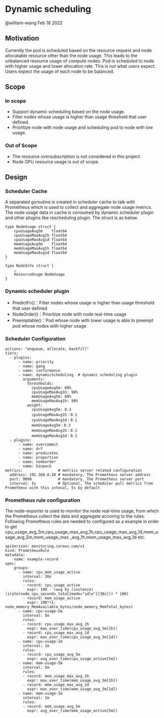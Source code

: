 # Dynamic scheduling
@william-wang Feb 16 2022

## Motivation
Currently the pod is scheduled based on the resource request and node allocatable resource other than the node usage. This leads to the unbalanced resource usage of compute nodes. Pod is scheduled to node with higher usage and lower allocation rate. This is not what users expect. Users expect the usage of each node to be balanced.

## Scope
### In scope
* Support dynamic scheduling based on the node usage.
* Filter nodes whose usage is higher than usage threshold that user defined.
* Prioritize node with node usage and scheduling pod to node with low usage.

### Out of Scope
* The resource oversubscription is not considered in this project.
* Node GPU resource usage is out of scope.

## Design 

### Scheduler Cache
A separated goroutine is created in scheduler cache to talk with Prometheus which is used to collect and aggregate node usage metrics. The node usage data in cache is consumed by dynamic scheduler plugin and other plugins like rescheduling plugin. The struct is as below. 
```
type NodeUsage struct {
    cpuUsageAvg5m    float64  
    cpuUsageMaxAvg1h float64
    cpuUsageMaxAvg1d float64
    memUsageAvg5m    float64
    memUsageMaxAvg1h float64
    memUsageMaxAvg1d float64
}

type NodeInfo struct {
    …
    ResourceUsage NodeUsage
}
```

### Dynamic scheduler plugin

* PredictFn()：Filter nodes whose usage is higher than usage threshold that user defined
* NodeOrder()：Prioritize node with node real-time usage
* Preemptable()：Pod whose node with lower usage is able to preempt pod whose nodes with higher usage

### Scheduler Configuration
```
actions: "enqueue, allocate, backfill"  
tiers:
  - plugins:
      - name: priority
      - name: gang
      - name: conformance
      - name: dynamicScheduling  # dynamic scheduling plugin
        arguments:
          threshholds:
            cpuUsageAvg5m: 80%
            cpuUsageMaxAvg1h: 90%
            memUsageAvg5m: 80%
            memUsageMaxAvg1h: 90%
          weight:
           	cpuUsageAvg5m: 0.3
          	cpuUsageMaxAvg1h：0.1
            cpuUsageMaxAvg1d：0.1
          	memUsageAvg5m：0.3
            memUsageMaxAvg1h：0.1
            memUsageMaxAvg1d：0.1         
  - plugins:
      - name: overcommit
      - name: drf
      - name: predicates
      - name: proportion
      - name: nodeorder
      - name: binpack
metrics:                # metrics server related configuration
  address: 192.168.0.10 # mandatory, The Prometheus server address
  port: 9090            # mandatory, The Prometheus server port
  interval: 5s          # Optional, The scheduler pull metrics from Prometheus with this inteval, 5s by default
  ```

### Prometheus rule configuration
The node-exporter is used to monitor the node real-time usage, from which the Prometheus collect the data and aggregate accoring to the rules. Following Prometheus rules are needed to configured as a example in order to get cpu_usage_avg_5m,cpu_usage_max_avg_1h,cpu_usage_max_avg_1d,mem_usage_avg_5m,mem_usage_max _avg_1h,mem_usage_max_avg_1d etc. 
```
apiVersion: monitoring.coreos.com/v1
kind: PrometheusRule
metadata:
    name: example-record
spec:
    groups:
      - name: cpu_mem_usage_active
        interval: 30s
        rules:
        - record: cpu_usage_active
          expr: 100 - (avg by (instance) (irate(node_cpu_seconds_total{mode="idle"}[30s])) * 100)
        - record: mem_usage_active
          expr: 100*(1-node_memory_MemAvailable_bytes/node_memory_MemTotal_bytes)
      - name: cpu-usage-5m
        interval: 5m
        rules:
        - record: cpu_usage_max_avg_1h
          expr: max_over_time(cpu_usage_avg_5m[1h])
        - record: cpu_usage_max_avg_1d
          expr: max_over_time(cpu_usage_avg_5m[1d])
      - name: cpu-usage-1m
        interval: 1m
        rules:
        - record: cpu_usage_avg_5m
          expr: avg_over_time(cpu_usage_active[5m])
      - name: mem-usage-5m
        interval: 5m
        rules:
        - record: mem_usage_max_avg_1h
          expr: max_over_time(mem_usage_avg_5m[1h])
        - record: mem_usage_max_avg_1d
          expr: max_over_time(mem_usage_avg_5m[1d])
      - name: mem-usage-1m
        interval: 1m
        rules:
        - record: mem_usage_avg_5m
          expr: avg_over_time(mem_usage_active[5m])
```
